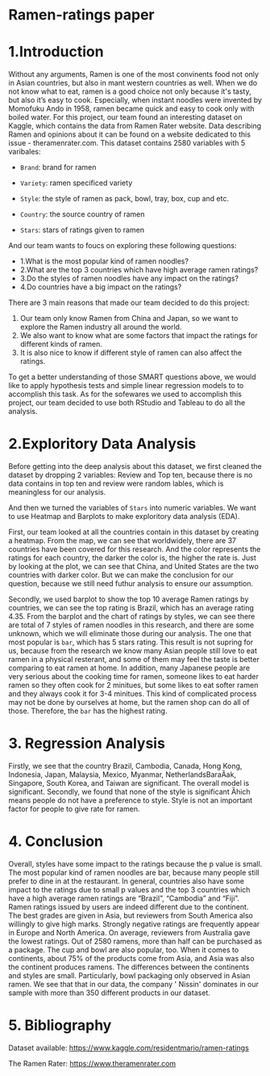 # Ramen-ratings paper
# 1.Introduction

Without any arguments, Ramen is one of the most convinents food not only in Asian countries, but also in mant western countries as well. When we do not know what to eat, ramen is a good choice not only because it's tasty, but also it’s easy to cook. Especially, when instant noodles were invented by Momofuku Ando in 1958, ramen became quick and easy to cook only with boiled water. For this project, our team found an interesting dataset on Kaggle, which contains the data from Ramen Rater website. Data describing Ramen and opinions about it can be found on a website dedicated to this issue - theramenrater.com. This dataset contains 2580 variables with 5 varibales:
* `Brand`: brand for ramen


* `Variety`: ramen specificed variety


* `Style`: the style of ramen as pack, bowl, tray, box, cup and etc.


* `Country`: the source country of ramen


* `Stars`: stars of ratings given to ramen

And our team wants to foucs on exploring these following questions:
* 1.What is the most popular kind of ramen noodles?
* 2.What are the top 3 countries which have high average ramen ratings?
* 3.Do the styles of ramen noodles have any impact on the ratings? 
* 4.Do countries have a big impact on the ratings?

There are 3 main reasons that made our team decided to do this project:

1. Our team only know Ramen from China and Japan, so we want to explore the Ramen industry all around the world. 
2. We also want to know what are some factors that impact the ratings for different kinds of ramen. 
3. It is also nice to know if different style of ramen can also affect the ratings. 


To get a better understanding of those SMART questions above, we would like to apply hypothesis tests and simple linear regression models to to accomplish this task. As for the sofewares we used to accomplish this project, our team decided to use both RStudio and Tableau to do all the analysis. 


# 2.Exploritory Data Analysis

Before getting into the deep analysis about this dataset, we first cleaned the dataset by dropping 2 variables: Review and Top ten, because there is no data contains in top ten and review were random lables, which is meaningless for our analysis. 

And then we turned the variables of `Stars` into numeric variables. We want to use Heatmap and Barplots to make exploritory data analysis (EDA). 

First, our team looked at all the countries contain in this dataset by creating a heatmap. From the map, we can see that worldwidely, there are 37 countries have been covered for this research. And the color represents the ratings for each country, the darker the color is, the higher the rate is. Just by looking at the plot, we can see that China, and United States are the two countries with darker color. But we can make the conclusion for our question, because we still need futhur analysis to ensure our assumption. 

Secondly, we used barplot to show the top 10 average Ramen ratings by countries, we can see the top rating is Brazil, which has an average rating 4.35. From the barplot and the chart of ratings by styles, we can see there are total of 7 styles of ramen noodles in this research, and there are some unknown, which we will eliminate those during our analysis. The one that most popular is `bar`, which has 5 stars rating. This result is not supring for us, because from the research we know many Asian people still love to eat ramen in a physical resterant, and some of them may feel the taste is better comparing to eat ramen at home. In addition, many Japanese people are very serious about the cooking time for ramen, someone likes to eat harder ramen so they often cook for 2 minitues, but some likes to eat softer ramen and they always cook it for 3-4 minitues. This kind of complicated process may not be done by ourselves at home, but the ramen shop can do all of those. Therefore, the `bar` has the highest rating. 

# 3. Regression Analysis

Firstly, we see that the country Brazil, Cambodia, Canada, Hong Kong, Indonesia, Japan, Malaysia, Mexico, Myanmar, NetherlandsBaraȀak, Singapore, South Korea, and Taiwan are significant. The overall model is significant.
Secondly, we found that none of the style is significant Ȁhich means people do not have a preference to style. Style is not an important factor for people to give rate for ramen.


# 4. Conclusion

Overall, styles have some impact to the ratings because the p value is small. The most popular kind of ramen noodles are bar, because many people still prefer to dine in at the restaurant. In general, countries also have some impact to the ratings due to small p values and the top 3 countries which have a high average ramen ratings are “Brazil”, “Cambodia” and “Fiji”. Ramen ratings issued by users are indeed different due to the continent. The best grades are given in Asia, but reviewers from South America also willingly to give high marks. Strongly negative ratings are frequently appear in Europe and North America. On average, reviewers from Australia gave the lowest ratings. Out of 2580 ramens, more than half can be purchased as a package. The cup and bowl are also popular, too. When it comes to continents, about 75% of the products come from Asia, and Asia was also the continent produces ramens. The differences between the continents and styles are small. Particularly, bowl packaging only observed in Asian ramen. We see that that in our data, the company ' Nissin' dominates in our sample with more than 350 different products in our dataset.

# 5. Bibliography

Dataset available: https://www.kaggle.com/residentmario/ramen-ratings

The Ramen Rater: https://www.theramenrater.com
